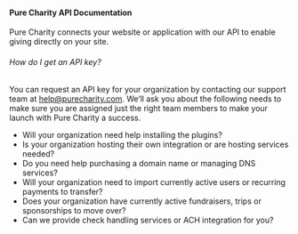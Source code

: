 #### Pure Charity API Documentation

Pure Charity connects your website or application with our API to enable giving directly on your site.

###### How do I get an API key?

You can request an API key for your organization by contacting our support team at help@purecharity.com. We’ll ask you about the following needs to make sure you are assigned just the right team members to make your launch with Pure Charity a success.

- Will your organization need help installing the plugins?
- Is your organization hosting their own integration or are hosting services needed?
- Do you need help purchasing a domain name or managing DNS services?
- Will your organization need to import currently active users or recurring payments to transfer?
- Does your organization have currently active fundraisers, trips or sponsorships to move over?
- Can we provide check handling services or ACH integration for you?
